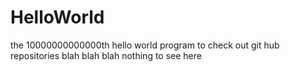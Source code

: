 # HelloWorld
the 10000000000000th hello world program to check out git hub repositories
blah blah blah
nothing to see here
